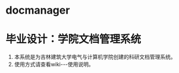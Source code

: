 # docmanager
毕业设计：学院文档管理系统
============================
1. 本系统是为吉林建筑大学电气与计算机学院创建的科研文档管理系统。
2. 使用方式请查看wiki---使用说明。

